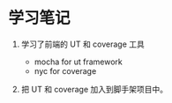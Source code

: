 # 学习笔记

1. 学习了前端的 UT 和 coverage 工具

   - mocha for ut framework
   - nyc for coverage

2. 把 UT 和 coverage 加入到脚手架项目中。
